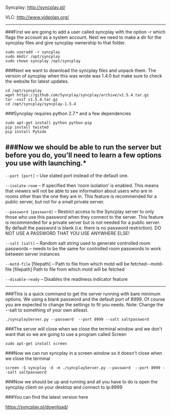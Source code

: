 Syncplay: http://syncplay.pl/

VLC: http://www.videolan.org/


-------

###First we are going to add a user called syncplay with the option -r which flags the account as a system account. Next we need to make a dir for the syncplay files and give syncplay ownership to that folder.

```
sudo useradd -r syncplay
sudo mkdir /opt/syncplay
sudo chown syncplay /opt/syncplay
```

###Next we want to download the syncplay files and unpack them. The version of syncplay when this was wrote was 1.4.0 but make sure to check the website for latest updates.
```
cd /opt/syncplay
wget https://github.com/Syncplay/syncplay/archive/v1.5.4.tar.gz
tar -xvzf v1.5.4.tar.gz
cd /opt/syncplay/syncplay-1.5.4
```

###Syncplay requires python 2.7.* and a few dependencies
```
sudo apt-get install python python-pip
pip install twisted
pip install PySide
```

###Now we should be able to run the server but before you do, you'll need to learn a few options you use with launching.*
--------
`--port [port]` – Use stated port instead of the default one.

`--isolate-room` – If specified then ‘room isolation’ is enabled. This means that viewers will not be able to see information about users who are in rooms other than the one they are in. This feature is recommended for a public server, but not for a small private server.

`--password [password]` – Restrict access to the Syncplay server to only those who use this password when they connect to the server. This feature is recommended for a private server but is not needed for a public server. By default the password is blank (i.e. there is no password restriction). DO NOT USE A PASSWORD THAT YOU USE ANYWHERE ELSE!

`--salt [salt]`  – Random salt string used to generate controlled room passwords – needs to be the same for controlled room passwords to work between server instances

`--motd-file` [filepath] – Path to file from which motd will be fetched--motd-file [filepath] Path to file from which motd will be fetched

`--disable-ready` – Disables the readiness indicator feature

--------

###This is a quick command to get the server running with bare minimum options. We using a blank password and the default port of 8999. Of course you are expected to change the settings to fit you needs. Note: Change the --salt to something of your own atleast.
```
./syncplayServer.py --password  --port 8999 --salt saltpassword

```

###The server will close when we close the terminal window and we don't want that so we are going to use a program called Screen
```
sudo apt-get install screen
```

###Now we can run syncplay in a screen window so it doesn't close when we close the terminal
```
screen -S syncplay -d -m ./syncplayServer.py --password  --port 8999 --salt saltpassword
```

###Now we should be up and running and all you have to do is open the syncplay client on your desktop and connect to ip:8999

###You can find the latest version here

https://syncplay.pl/download/
